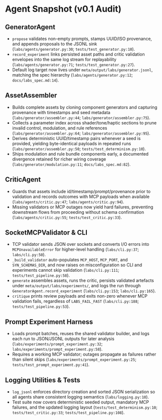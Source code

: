 # Agent Snapshot (v0.1 Audit)

## GeneratorAgent
- `propose` validates non-empty prompts, stamps UUID/ISO provenance, and appends proposals to the JSONL sink (`labs/agents/generator.py:30`; `tests/test_generator.py:10`).
- `record_experiment` links persisted asset paths and critic validation envelopes into the same log stream for replayability (`labs/agents/generator.py:71`; `tests/test_generator.py:27`).
- Default log target now lives under `meta/output/labs/generator.jsonl`, matching the spec hierarchy (`labs/agents/generator.py:12`; `docs/labs_spec.md:14`).

## AssetAssembler
- Builds complete assets by cloning component generators and capturing provenance with timestamps and seed metadata (`labs/generator/assembler.py:44`; `labs/generator/assembler.py:75`).
- Collects a parameter index across shader/tone/haptic sections to prune invalid control, modulation, and rule references (`labs/generator/assembler.py:64`; `labs/generator/assembler.py:95`).
- Derives deterministic UUID/timestamp pairs whenever a seed is provided, yielding byte-identical payloads in repeated runs (`labs/generator/assembler.py:50`; `tests/test_determinism.py:10`).
- Ships modulation and rule bundle components early, a documented divergence retained for richer wiring coverage (`labs/generator/modulation.py:11`; `docs/labs_spec.md:82`).

## CriticAgent
- Guards that assets include id/timestamp/prompt/provenance prior to validation and records outcomes with MCP payloads when available (`labs/agents/critic.py:47`; `labs/agents/critic.py:94`).
- Missing validators or MCP outages now yield hard failures, preventing downstream flows from proceeding without schema confirmation (`labs/agents/critic.py:55`; `tests/test_critic.py:33`).

## SocketMCPValidator & CLI
- TCP validator sends JSON over sockets and converts I/O errors into `MCPUnavailableError` for higher-level handling (`labs/cli.py:37`; `labs/cli.py:50`).
- `_build_validator` auto-populates `MCP_HOST`, `MCP_PORT`, and `SYN_SCHEMAS_DIR`, and now raises on misconfiguration so CLI and experiments cannot skip validation (`labs/cli.py:111`; `tests/test_pipeline.py:58`).
- `generate` assembles assets, runs the critic, persists validated artefacts under `meta/output/labs/experiments/`, and logs the run through `GeneratorAgent.record_experiment` (`labs/cli.py:153`; `labs/cli.py:165`).
- `critique` prints review payloads and exits non-zero whenever MCP validation fails, regardless of `LABS_FAIL_FAST` (`labs/cli.py:188`; `tests/test_pipeline.py:53`).

## Prompt Experiment Harness
- Loads prompt batches, reuses the shared validator builder, and logs each run to JSON/JSONL outputs for later analysis (`labs/experiments/prompt_experiment.py:32`; `labs/experiments/prompt_experiment.py:58`).
- Requires a working MCP validator; outages propagate as failures rather than silent skips (`labs/experiments/prompt_experiment.py:25`; `tests/test_prompt_experiment.py:41`).

## Logging Utilities & Tests
- `log_jsonl` enforces directory creation and sorted JSON serialization so all agents share consistent logging semantics (`labs/logging.py:10`).
- Test suite now covers deterministic seeded output, mandatory MCP failures, and the updated logging layout (`tests/test_determinism.py:10`; `tests/test_critic.py:33`; `tests/test_pipeline.py:108`).
